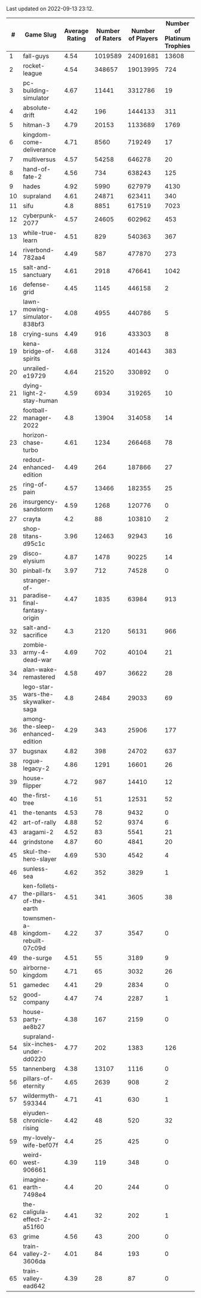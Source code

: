 Last updated on 2022-09-13 23:12.


|#|Game Slug|Average Rating|Number of Raters|Number of Players|Number of Platinum Trophies|Max Rarity (%)|
|---|---|---|---|---|---|---|
|1|fall-guys|4.54|1019589|24091681|13608|91|
|2|rocket-league|4.54|348657|19013995|724|73|
|3|pc-building-simulator|4.67|11441|3312786|19|47|
|4|absolute-drift|4.42|196|1444133|311|10|
|5|hitman-3|4.79|20153|1133689|1769|48|
|6|kingdom-come-deliverance|4.71|8560|719249|17|30|
|7|multiversus|4.57|54258|646278|20|85|
|8|hand-of-fate-2|4.56|734|638243|125|72|
|9|hades|4.92|5990|627979|4130|89|
|10|supraland|4.61|24871|623411|340|100|
|11|sifu|4.8|8851|617519|7023|90|
|12|cyberpunk-2077|4.57|24605|602962|453|59|
|13|while-true-learn|4.51|829|540363|367|94|
|14|riverbond-782aa4|4.49|587|477870|273|69|
|15|salt-and-sanctuary|4.61|2918|476641|1042|83|
|16|defense-grid|4.45|1145|446158|2|79|
|17|lawn-mowing-simulator-838bf3|4.08|4955|440786|5|94|
|18|crying-suns|4.49|916|433303|8|65|
|19|kena-bridge-of-spirits|4.68|3124|401443|383|94|
|20|unrailed-e19729|4.64|21520|330892|0|38|
|21|dying-light-2-stay-human|4.59|6934|319265|10|49|
|22|football-manager-2022|4.8|13904|314058|14|47|
|23|horizon-chase-turbo|4.61|1234|266468|78|83|
|24|redout-enhanced-edition|4.49|264|187866|27|40|
|25|ring-of-pain|4.57|13466|182355|25|97|
|26|insurgency-sandstorm|4.59|1268|120776|0|10|
|27|crayta|4.2|88|103810|2|22|
|28|shop-titans-d95c1c|3.96|12463|92943|16|99|
|29|disco-elysium|4.87|1478|90225|14|28|
|30|pinball-fx|3.97|712|74528|0|87|
|31|stranger-of-paradise-final-fantasy-origin|4.47|1835|63984|913|98|
|32|salt-and-sacrifice|4.3|2120|56131|966|91|
|33|zombie-army-4-dead-war|4.69|702|40104|21|66|
|34|alan-wake-remastered|4.58|497|36622|28|1|
|35|lego-star-wars-the-skywalker-saga|4.8|2484|29033|69|98|
|36|among-the-sleep-enhanced-edition|4.29|343|25906|177|46|
|37|bugsnax|4.82|398|24702|637|96|
|38|rogue-legacy-2|4.86|1291|16601|26|36|
|39|house-flipper|4.72|987|14410|12|93|
|40|the-first-tree|4.16|51|12531|52|87|
|41|the-tenants|4.53|78|9432|0|97|
|42|art-of-rally|4.88|52|9374|6|95|
|43|aragami-2|4.52|83|5541|21|93|
|44|grindstone|4.87|60|4841|20|98|
|45|skul-the-hero-slayer|4.69|530|4542|4|96|
|46|sunless-sea|4.62|352|3829|1|38|
|47|ken-follets-the-pillars-of-the-earth|4.51|341|3605|38|65|
|48|townsmen-a-kingdom-rebuilt-07c09d|4.22|37|3547|0|67|
|49|the-surge|4.51|55|3189|9|94|
|50|airborne-kingdom|4.71|65|3032|26|55|
|51|gamedec|4.41|29|2834|0|59|
|52|good-company|4.47|74|2287|1|60|
|53|house-party-ae8b27|4.38|167|2159|0|19|
|54|supraland-six-inches-under-dd0220|4.77|202|1383|126|99|
|55|tannenberg|4.38|13107|1116|0|84|
|56|pillars-of-eternity|4.65|2639|908|2|79|
|57|wildermyth-593344|4.71|41|630|1|91|
|58|eiyuden-chronicle-rising|4.42|48|520|32|90|
|59|my-lovely-wife-bef07f|4.4|25|425|0|99|
|60|weird-west-906661|4.39|119|348|0|73|
|61|imagine-earth-7498e4|4.4|20|244|0|65|
|62|the-caligula-effect-2-a51f60|4.41|32|202|1|98|
|63|grime|4.56|43|200|0|95|
|64|train-valley-2-3606da|4.01|84|193|0|89|
|65|train-valley-ead642|4.39|28|87|0|77|
